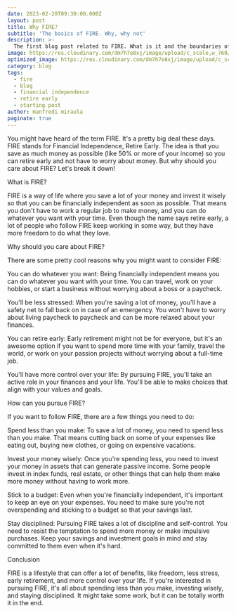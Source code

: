 ```yaml
---
date: 2023-02-28T09:30:00.000Z
layout: post
title: Why FIRE?
subtitle: 'The basics of FIRE. Why, why not'
description: >-
  The first blog post related to FIRE. What is it and the boundaries of the concept
image: https://res.cloudinary.com/dm7h7e8xj/image/upload/c_scale,w_760/v1506079212/jekflix-capa_vfhuzh.png
optimized_image: https://res.cloudinary.com/dm7h7e8xj/image/upload/c_scale,w_380/v1506079212/jekflix-capa_vfhuzh.png
category: blog
tags:
  - fire
  - blog
  - financial independence
  - retire early
  - starting post
author: manfredi miraula
paginate: true
---
```

You might have heard of the term FIRE. It's a pretty big deal these days. FIRE stands for Financial Independence, Retire Early. The idea is that you save as much money as possible (like 50% or more of your income) so you can retire early and not have to worry about money. But why should you care about FIRE? Let's break it down!

What is FIRE?

FIRE is a way of life where you save a lot of your money and invest it wisely so that you can be financially independent as soon as possible. That means you don't have to work a regular job to make money, and you can do whatever you want with your time. Even though the name says retire early, a lot of people who follow FIRE keep working in some way, but they have more freedom to do what they love.

Why should you care about FIRE?

There are some pretty cool reasons why you might want to consider FIRE:

You can do whatever you want: Being financially independent means you can do whatever you want with your time. You can travel, work on your hobbies, or start a business without worrying about a boss or a paycheck.

You'll be less stressed: When you're saving a lot of money, you'll have a safety net to fall back on in case of an emergency. You won't have to worry about living paycheck to paycheck and can be more relaxed about your finances.

You can retire early: Early retirement might not be for everyone, but it's an awesome option if you want to spend more time with your family, travel the world, or work on your passion projects without worrying about a full-time job.

You'll have more control over your life: By pursuing FIRE, you'll take an active role in your finances and your life. You'll be able to make choices that align with your values and goals.

How can you pursue FIRE?

If you want to follow FIRE, there are a few things you need to do:

Spend less than you make: To save a lot of money, you need to spend less than you make. That means cutting back on some of your expenses like eating out, buying new clothes, or going on expensive vacations.

Invest your money wisely: Once you're spending less, you need to invest your money in assets that can generate passive income. Some people invest in index funds, real estate, or other things that can help them make more money without having to work more.

Stick to a budget: Even when you're financially independent, it's important to keep an eye on your expenses. You need to make sure you're not overspending and sticking to a budget so that your savings last.

Stay disciplined: Pursuing FIRE takes a lot of discipline and self-control. You need to resist the temptation to spend more money or make impulsive purchases. Keep your savings and investment goals in mind and stay committed to them even when it's hard.

Conclusion

FIRE is a lifestyle that can offer a lot of benefits, like freedom, less stress, early retirement, and more control over your life. If you're interested in pursuing FIRE, it's all about spending less than you make, investing wisely, and staying disciplined. It might take some work, but it can be totally worth it in the end.



